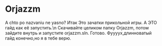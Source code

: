 # Orjazzm
A chto po nazvaniu ne yasno?
Итак
Это зачатки прикольной игры.
А ЭТО гайд как её запустить.\n
Скачивайте целиком папку Orjazzm, потом зайдите внутрь и запустите orjazzm.sln. Готово.
Фуууух,длинноватый гайд конечно,но я в тебе верю.
